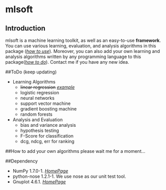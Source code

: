 # mlsoft
## Introduction
mlsoft is a machine learning toolkit, as well as an easy-to-use **framework**. You can use various learning, evaluation, and analysis algorithms in this package ([*how to use*](#todo-keep-updating)). Moreover, you can also add your own learning and analysis algorithms written by any programming language to this package([*how to do*](#how-to-add-your-own-algorithms)). Contact me if you have any new idea.

##ToDo (keep updating)
* Learning Algorithms
   * ~~linear regression~~ [*example*](https://github.com/ljwsummer/mlsoft/blob/master/examples/linear_reg_example.py)
   * logistic regression
   * neural networks
   * support vector machine
   * gradient boosting machine
   * random forests
* Analysis and Evaluation
   * bias and variance analysis
   * hypothesis testing
   * F-Score for classification
   * dcg, ndcg, err for ranking

##How to add your own algorithms
please wait me for a moment...

##Dependency
* NumPy 1.7.0-1. [*HomePage*](https://github.com/numpy/numpy)
* python-nose 1.2.1-1. We use nose as our unit test tool.
* Gnuplot 4.6.1. [*HomePage*](http://www.gnuplot.info/)

